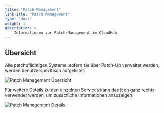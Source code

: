 ```yaml
---
title: "Patch-Management"
linkTitle: "Patch-Management"
type: "docs"
weight: 1
description: >
    Informationen zur Patch-Management im CloudHub
---
```


## Übersicht

Alle patchpflichtigen Systeme, sofern sie über Patch-Up verwaltet werden, werden benutzerspezifisch aufgelistet:

![Patch Management Übersicht](../img/patch-management/patch-management-overview.png)

Für weitere Details zu den einzelnen Services kann das Icon ganz rechts verwendet werden, um zusätzliche Informationen anzuzeigen:

![Patch Management Details](../img/patch-management/patch-management-details.png)
